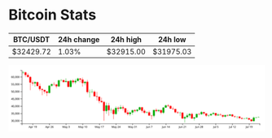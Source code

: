 # Bitcoin Stats

BTC/USDT|24h change|24h high|24h low|
|---|---|---|---|
|$32429.72|1.03%|$32915.00|$31975.03|

<img src="./chart.svg">
